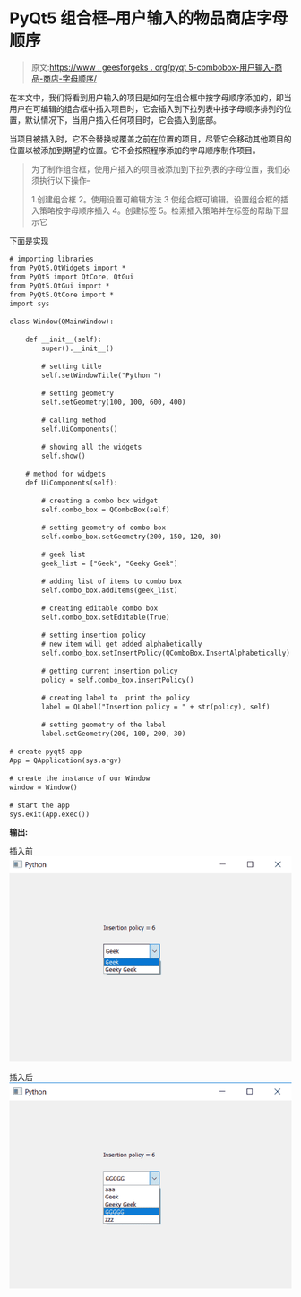 # PyQt5 组合框–用户输入的物品商店字母顺序

> 原文:[https://www . geesforgeks . org/pyqt 5-combobox-用户输入-商品-商店-字母顺序/](https://www.geeksforgeeks.org/pyqt5-combobox-user-entered-items-store-alphabetical-order/)

在本文中，我们将看到用户输入的项目是如何在组合框中按字母顺序添加的，即当用户在可编辑的组合框中插入项目时，它会插入到下拉列表中按字母顺序排列的位置，默认情况下，当用户插入任何项目时，它会插入到底部。

当项目被插入时，它不会替换或覆盖之前在位置的项目，尽管它会移动其他项目的位置以被添加到期望的位置。它不会按照程序添加的字母顺序制作项目。

> 为了制作组合框，使用户插入的项目被添加到下拉列表的字母位置，我们必须执行以下操作–
> 
> 1.创建组合框
> 2。使用设置可编辑方法
> 3 使组合框可编辑。设置组合框的插入策略按字母顺序插入
> 4。创建标签
> 5。检索插入策略并在标签的帮助下显示它

下面是实现

```
# importing libraries
from PyQt5.QtWidgets import * 
from PyQt5 import QtCore, QtGui
from PyQt5.QtGui import * 
from PyQt5.QtCore import * 
import sys

class Window(QMainWindow):

    def __init__(self):
        super().__init__()

        # setting title
        self.setWindowTitle("Python ")

        # setting geometry
        self.setGeometry(100, 100, 600, 400)

        # calling method
        self.UiComponents()

        # showing all the widgets
        self.show()

    # method for widgets
    def UiComponents(self):

        # creating a combo box widget
        self.combo_box = QComboBox(self)

        # setting geometry of combo box
        self.combo_box.setGeometry(200, 150, 120, 30)

        # geek list
        geek_list = ["Geek", "Geeky Geek"]

        # adding list of items to combo box
        self.combo_box.addItems(geek_list)

        # creating editable combo box
        self.combo_box.setEditable(True)

        # setting insertion policy
        # new item will get added alphabetically
        self.combo_box.setInsertPolicy(QComboBox.InsertAlphabetically)

        # getting current insertion policy
        policy = self.combo_box.insertPolicy()

        # creating label to  print the policy
        label = QLabel("Insertion policy = " + str(policy), self)

        # setting geometry of the label
        label.setGeometry(200, 100, 200, 30)

# create pyqt5 app
App = QApplication(sys.argv)

# create the instance of our Window
window = Window()

# start the app
sys.exit(App.exec())
```

**输出:**

插入前
![](img/c04c3ca162179d0b7efdc9c0d7383213.png)

插入后
![](img/d2eb5987d163c71c8e49401785386437.png)